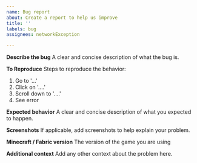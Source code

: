 ```yaml
---
name: Bug report
about: Create a report to help us improve
title: ''
labels: bug
assignees: networkException

---
```


**Describe the bug**
A clear and concise description of what the bug is.

**To Reproduce**
Steps to reproduce the behavior:
1. Go to '...'
2. Click on '....'
3. Scroll down to '....'
4. See error

**Expected behavior**
A clear and concise description of what you expected to happen.

**Screenshots**
If applicable, add screenshots to help explain your problem.

**Minecraft / Fabric version**
The version of the game you are using

**Additional context**
Add any other context about the problem here.
